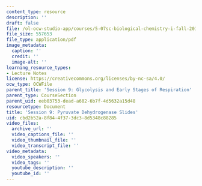 ```yaml
---
content_type: resource
description: ''
draft: false
file: /ol-ocw-studio-app/courses/5-07sc-biological-chemistry-i-fall-2013/cbd2b52a8f844f373dc38d5348c88285_SLides_for_John_Session_9_10.pdf
file_size: 557653
file_type: application/pdf
image_metadata:
  caption: ''
  credit: ''
  image-alt: ''
learning_resource_types:
- Lecture Notes
license: https://creativecommons.org/licenses/by-nc-sa/4.0/
ocw_type: OCWFile
parent_title: 'Session 9: Glycolysis and Early Stages of Respiration'
parent_type: CourseSection
parent_uid: eeb03753-dead-a602-6b7f-4d5632a15d48
resourcetype: Document
title: 'Session 9: Pyruvate Dehydrogenase Slides'
uid: cbd2b52a-8f84-4f37-3dc3-8d5348c88285
video_files:
  archive_url: ''
  video_captions_file: ''
  video_thumbnail_file: ''
  video_transcript_file: ''
video_metadata:
  video_speakers: ''
  video_tags: ''
  youtube_description: ''
  youtube_id: ''
---
```

